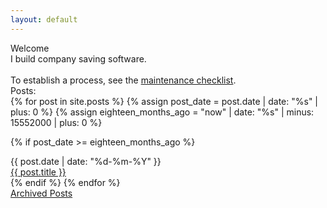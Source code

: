 ```yaml
---
layout: default
---
```


<div class="main">
  <div class="title">Welcome</div>
  <div>I build company saving software.</div>
  <br>
  <div>To establish a process, see the 
    <a href="{% post_url 2023-09-22-questions-for-maintenance-with-checklist %}">maintenance checklist</a>.
  </div>
  <div class="main-posts title">Posts:</div>
  {% for post in site.posts %}
  {% assign post_date = post.date | date: "%s" | plus: 0 %}
  {% assign eighteen_months_ago = "now" | date: "%s" | minus: 15552000 | plus: 0 %}

  {% if post_date >= eighteen_months_ago %}
  <div class='post-row'>
    <div class='column-date'>{{ post.date | date: "%d-%m-%Y" }}</div>
    <div class='column-title'><a href="{{ post.url }}">{{ post.title }}</a></div>
  </div>
  {% endif %}
  {% endfor %}
</div>

<div><a href="/archive">Archived Posts</a></div>